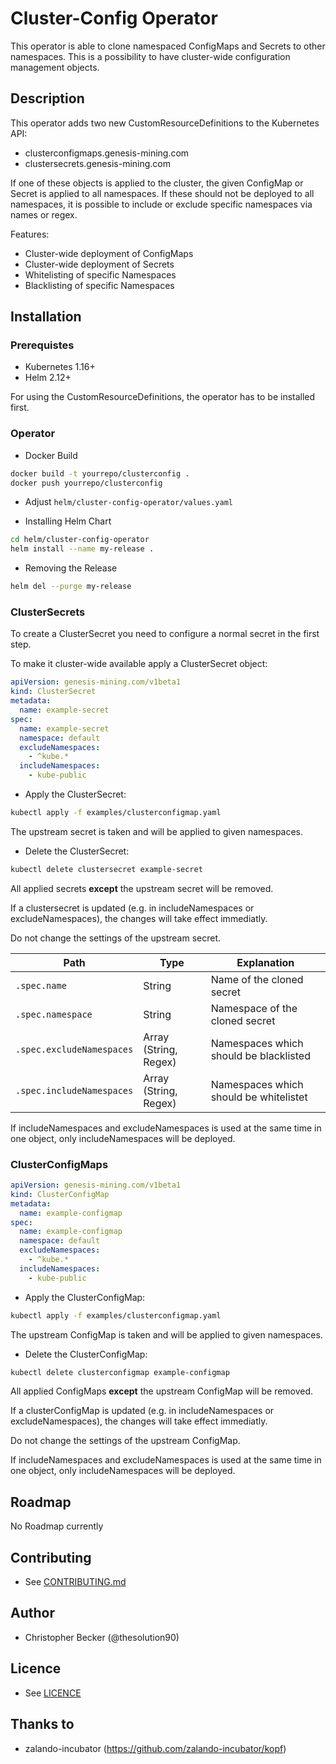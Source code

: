 # Cluster-Config Operator

This operator is able to clone namespaced ConfigMaps and Secrets
to other namespaces. This is a possibility to have cluster-wide
configuration management objects.

## Description

This operator adds two new CustomResourceDefinitions to the Kubernetes API:
* clusterconfigmaps.genesis-mining.com
* clustersecrets.genesis-mining.com

If one of these objects is applied to the cluster, the given ConfigMap
or Secret is applied to all namespaces. If these should not be deployed
to all namespaces, it is possible to include or exclude specific namespaces via names or regex.

Features:
* Cluster-wide deployment of ConfigMaps
* Cluster-wide deployment of Secrets
* Whitelisting of specific Namespaces
* Blacklisting of specific Namespaces

## Installation

### Prerequistes

* Kubernetes 1.16+
* Helm 2.12+

For using the CustomResourceDefinitions, the operator has to be installed first.

### Operator

* Docker Build

```bash
docker build -t yourrepo/clusterconfig .
docker push yourrepo/clusterconfig
```

* Adjust `helm/cluster-config-operator/values.yaml`

* Installing Helm Chart

```bash
cd helm/cluster-config-operator
helm install --name my-release .
```

* Removing the Release

```bash
helm del --purge my-release
```

### ClusterSecrets

To create a ClusterSecret you need to configure a normal secret
in the first step.

To make it cluster-wide available apply a ClusterSecret object:

```yaml
apiVersion: genesis-mining.com/v1beta1
kind: ClusterSecret
metadata:
  name: example-secret
spec:
  name: example-secret
  namespace: default
  excludeNamespaces:
    - ^kube.*
  includeNamespaces:
    - kube-public
```

* Apply the ClusterSecret:

```bash
kubectl apply -f examples/clusterconfigmap.yaml
```

The upstream secret is taken and will be applied to given namespaces.

* Delete the ClusterSecret:
```bash
kubectl delete clustersecret example-secret
```

All applied secrets **except** the upstream secret will be removed.

If a clustersecret is updated (e.g. in includeNamespaces or excludeNamespaces), the changes
will take effect immediatly.

Do not change the settings of the upstream secret.

Path | Type | Explanation
---|---|---
`.spec.name` | String | Name of the cloned secret
`.spec.namespace` | String | Namespace of the cloned secret
`.spec.excludeNamespaces` | Array (String, Regex) | Namespaces which should be blacklisted
`.spec.includeNamespaces` | Array (String, Regex) | Namespaces which should be whitelistet

If includeNamespaces and excludeNamespaces is used at the same time in one object, only includeNamespaces will be deployed.

### ClusterConfigMaps

```yaml
apiVersion: genesis-mining.com/v1beta1
kind: ClusterConfigMap
metadata:
  name: example-configmap
spec:
  name: example-configmap
  namespace: default
  excludeNamespaces:
    - ^kube.*
  includeNamespaces:
    - kube-public
```

* Apply the ClusterConfigMap:

```bash
kubectl apply -f examples/clusterconfigmap.yaml
```

The upstream ConfigMap is taken and will be applied to given namespaces.

* Delete the ClusterConfigMap:
```bash
kubectl delete clusterconfigmap example-configmap
```

All applied ConfigMaps **except** the upstream ConfigMap will be removed.

If a clusterConfigMap is updated (e.g. in includeNamespaces or excludeNamespaces), the changes
will take effect immediatly.

Do not change the settings of the upstream ConfigMap.

If includeNamespaces and excludeNamespaces is used at the same time in one object, only includeNamespaces will be deployed.

## Roadmap

No Roadmap currently

## Contributing

* See [CONTRIBUTING.md](CONTRIBUTING.md)

## Author

* Christopher Becker (@thesolution90)

## Licence

* See [LICENCE](LICENCE)

## Thanks to

* zalando-incubator (https://github.com/zalando-incubator/kopf)
